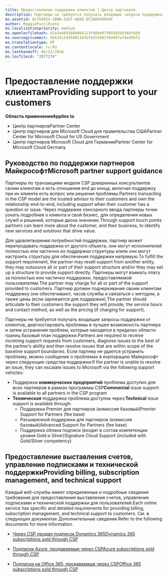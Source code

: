 ```yaml
---
title: Предоставление поддержки клиентов | Центр партнеров
description: Партнеры не требуется получать входящие запросы поддержки от клиентов, диагностировать проблемы в лучшее возможность партнера и затем устранения проблем, которые находятся в пределах области границ базовый план поддержки.
ms.assetid: AC358854-1B0B-4267-A66E-EF28A549954F
author: MaggiePucciEvans
ms.localizationpriority: medium
ms.openlocfilehash: 62a3a469180b084123f409e97f093056d36bfdd9
ms.sourcegitcommit: 92629114d5081103bfe555081f69997af4ed56f2
ms.translationtype: MT
ms.contentlocale: ru-RU
ms.lasthandoff: 08/31/2018
ms.locfileid: "2877274"
---
```

# <a name="providing-support-to-your-customers"></a><span data-ttu-id="004d6-103">Предоставление поддержки клиентам</span><span class="sxs-lookup"><span data-stu-id="004d6-103">Providing support to your customers</span></span>

**<span data-ttu-id="004d6-104">Область применения</span><span class="sxs-lookup"><span data-stu-id="004d6-104">Applies to</span></span>**

-  <span data-ttu-id="004d6-105">Центр партнеров</span><span class="sxs-lookup"><span data-stu-id="004d6-105">Partner Center</span></span>
-  <span data-ttu-id="004d6-106">Центр партнеров для Microsoft Cloud для правительства США</span><span class="sxs-lookup"><span data-stu-id="004d6-106">Partner Center for Microsoft Cloud for US Government</span></span>
-  <span data-ttu-id="004d6-107">Центр партнеров Microsoft Cloud для Германии</span><span class="sxs-lookup"><span data-stu-id="004d6-107">Partner Center for Microsoft Cloud Germany</span></span>

## <a name="microsoft-partner-support-guidance"></a><span data-ttu-id="004d6-108">Руководство по поддержки партнеров Майкрософт</span><span class="sxs-lookup"><span data-stu-id="004d6-108">Microsoft partner support guidance</span></span>

<span data-ttu-id="004d6-109">Партнеры по транзакциям модели CSP доверенных консультантов своим клиентам и есть отношения end до конца, включая поддержку при их клиента есть вопрос или решения проблемы.</span><span class="sxs-lookup"><span data-stu-id="004d6-109">Partners transacting in the CSP model are the trusted advisor to their customers and own the relationship end-to-end, including support when their customer has a question or issue.</span></span> <span data-ttu-id="004d6-110">Через поддержке сенсорного ввода партнеры точки узнать подробнее о клиента и свой бизнес, для определения новых служб и решений, которые диска значение.</span><span class="sxs-lookup"><span data-stu-id="004d6-110">Through support touch points partners can learn more about the customer, and their business, to identify new services and solutions that drive value.</span></span>

<span data-ttu-id="004d6-111">Для удовлетворения потребностей поддержки, партнер может перепродавать поддержка от другого объекта, они могут исполнителей полностью или частично их поддержки структуры и/или они могут настроить структуру для обеспечения поддержки напрямую.</span><span class="sxs-lookup"><span data-stu-id="004d6-111">To fulfill the support requirement, the partner may resell support from another entity, they may outsource all or part of their support structure and/or they may set up a structure to provide support directly.</span></span>  <span data-ttu-id="004d6-112">Партнеры могут взимать плату за полностью или частично поддержки, предоставляемой пользователям.</span><span class="sxs-lookup"><span data-stu-id="004d6-112">The partner may charge for all or part of the support provided to customers.</span></span> <span data-ttu-id="004d6-113">Партнер должен подчеркивания своим клиентам поддержку они обеспечивают, часов службы и связаться с методом, а также цены (если заряжается для поддержки).</span><span class="sxs-lookup"><span data-stu-id="004d6-113">The partner should articulate to their customers the support they will provide, the service hours and contact method, as well as the pricing (if charging for support).</span></span> 

<span data-ttu-id="004d6-114">Партнеры не требуется получать входящие запросы поддержки от клиентов, диагностировать проблемы в лучшее возможность партнера и затем устранения проблем, которые находятся в пределах области границ базовый план поддержки.</span><span class="sxs-lookup"><span data-stu-id="004d6-114">Partners are required to receive incoming support requests from customers, diagnose issues to the best of the partner’s ability and then resolve issues that are within scope of the baseline support boundaries.</span></span> <span data-ttu-id="004d6-115">Если партнер не удается устранить проблему, можно сообщение о проблемах в корпорацию Майкрософт через следующие средства поддержки:</span><span class="sxs-lookup"><span data-stu-id="004d6-115">If the partner is unable to resolve an issue, they can escalate issues to Microsoft via the following support vehicles:</span></span>

- <span data-ttu-id="004d6-116">Поддержки **коммерческих предприятий** проблема доступно для всех партнеров в рамках программы CSP</span><span class="sxs-lookup"><span data-stu-id="004d6-116">**Commercial** issue support is available to all partners in the CSP program</span></span>
-   <span data-ttu-id="004d6-117">**Техническая** поддержка проблема доступна через:</span><span class="sxs-lookup"><span data-stu-id="004d6-117">**Technical** issue support is available through:</span></span>
    -   <span data-ttu-id="004d6-118">Поддержка Premier для партнеров (комиссия базовый)</span><span class="sxs-lookup"><span data-stu-id="004d6-118">Premier Support for Partners (fee base)</span></span>
    -   <span data-ttu-id="004d6-119">Расширенной поддержки для партнеров (комиссия базовый)</span><span class="sxs-lookup"><span data-stu-id="004d6-119">Advanced Support for Partners (fee base)</span></span>
    -   <span data-ttu-id="004d6-120">Поддержка облака подписи (входит в состав компетенции уровня Gold и Silver)</span><span class="sxs-lookup"><span data-stu-id="004d6-120">Signature Cloud Support (included with Gold/Silver competency)</span></span>

## <a name="providing-billing-subscription-management-and-technical-support"></a><span data-ttu-id="004d6-121">Предоставление выставления счетов, управление подписками и технической поддержки</span><span class="sxs-lookup"><span data-stu-id="004d6-121">Providing billing, subscription management, and technical support</span></span> 

<span data-ttu-id="004d6-122">Каждый веб-службы имеет определенные и подробные сведения требования для предоставления выставления счетов, управление подписками и технической поддержки для пользователей.</span><span class="sxs-lookup"><span data-stu-id="004d6-122">Each online service has specific and detailed requirements for providing billing, subscription management, and technical support to customers.</span></span> <span data-ttu-id="004d6-123">См. в следующих документах Дополнительные сведения.</span><span class="sxs-lookup"><span data-stu-id="004d6-123">Refer to the following documents for more information.</span></span>

-   [<span data-ttu-id="004d6-124">Через CSP продал подписок Dynamics 365</span><span class="sxs-lookup"><span data-stu-id="004d6-124">Dynamics 365 subscriptions sold through CSP</span></span>](https://www.microsoftpartnercommunity.com/t5/CSP/Microsoft-Partner-Support-Guidance/m-p/5262#M30)

-   [<span data-ttu-id="004d6-125">Подписки Azure, продаваемые через CSP</span><span class="sxs-lookup"><span data-stu-id="004d6-125">Azure subscriptions sold through CSP</span></span>](https://www.microsoftpartnercommunity.com/t5/CSP/Microsoft-Partner-Support-Guidance/m-p/5263#M31)

-   [<span data-ttu-id="004d6-126">Подписки на Office 365, продаваемые через CSP</span><span class="sxs-lookup"><span data-stu-id="004d6-126">Office 365 subscriptions sold through CSP</span></span>](https://www.microsoftpartnercommunity.com/t5/CSP/Microsoft-Partner-Support-Guidance/m-p/5264#M32)



 

 



